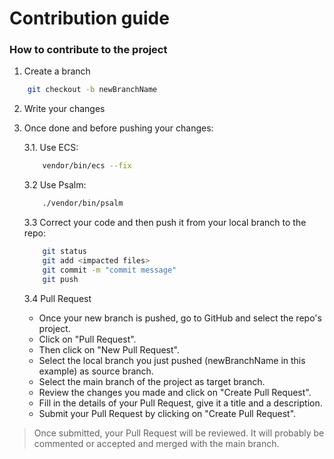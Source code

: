 Contribution guide
==================

### How to contribute to the project

1. Create a branch

```bash
    git checkout -b newBranchName
```
2. Write your changes

3. Once done and before pushing your changes:

    3.1. Use ECS:

    ```bash
        vendor/bin/ecs --fix
    ```
    3.2 Use Psalm:

    ```bash
        ./vendor/bin/psalm
    ```
    3.3 Correct your code and then push it from your local branch to the repo:

    ```bash
        git status
        git add <impacted files>
        git commit -m "commit message"
        git push
    ```
    3.4 Pull Request
    - Once your new branch is pushed, go to GitHub and select the repo's project.
    - Click on "Pull Request".
    - Then click on "New Pull Request".
    - Select the local branch you just pushed (newBranchName in this example) as source branch.
    - Select the main branch of the project as target branch.
    - Review the changes you made and click on "Create Pull Request".
    - Fill in the details of your Pull Request, give it a title and a description.
    - Submit your Pull Request by clicking on "Create Pull Request".

> Once submitted, your Pull Request will be reviewed. It will probably be commented or accepted and merged with the main branch.